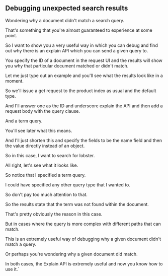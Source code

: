 ## Debugging unexpected search results  

Wondering why a document didn't match a search query.

That's something that you're almost guaranteed to experience at some point.

So I want to show you a very useful way in which you can debug and find out why there is an explain  API which you can send a given query to.

You specify the ID of a document in the request UI and the results will show you why that particular  document matched or didn't match.

Let me just type out an example and you'll see what the results look like in a moment.

So we'll issue a get request to the product index as usual and the default type.

And I'll answer one as the ID and underscore explain the API and then add a request body with the query  clause.

And a term query.

You'll see later what this means.

And I'll just shorten this and specify the fields to be the name field and then the value directly instead  of an object.

So in this case, I want to search for lobster.

All right, let's see what it looks like.

So notice that I specified a term query.

I could have specified any other query type that I wanted to.

So don't pay too much attention to that.

So the results state that the term was not found within the document.

That's pretty obviously the reason in this case.

But in cases where the query is more complex with different paths that can match.

This is an extremely useful way of debugging why a given document didn't match a query.

Or perhaps you're wondering why a given document did match.

In both cases, the Explain API is extremely useful and now you know how to use it.`